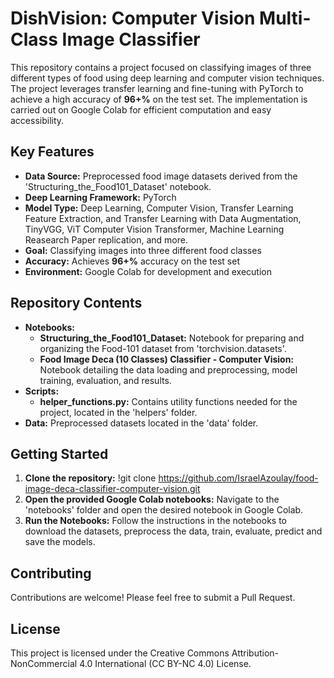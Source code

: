 # DishVision: Computer Vision Multi-Class Image Classifier
This repository contains a project focused on classifying images of three different types of food using deep learning and computer vision techniques. The project leverages transfer learning and fine-tuning with PyTorch to achieve a high accuracy of **96+%** on the test set. The implementation is carried out on Google Colab for efficient computation and easy accessibility.

## Key Features
- **Data Source:** Preprocessed food image datasets derived from the 'Structuring_the_Food101_Dataset' notebook.
- **Deep Learning Framework:** PyTorch
- **Model Type:** Deep Learning, Computer Vision, Transfer Learning Feature Extraction, and Transfer Learning with Data Augmentation, TinyVGG, ViT Computer Vision Transformer, Machine Learning Reasearch Paper replication, and more. 
- **Goal:** Classifying images into three different food classes
- **Accuracy:** Achieves **96+%** accuracy on the test set
- **Environment:** Google Colab for development and execution

## Repository Contents
- **Notebooks:**
  - **Structuring_the_Food101_Dataset:** Notebook for preparing and organizing the Food-101 dataset from 'torchvision.datasets'.
  - **Food Image Deca (10 Classes) Classifier - Computer Vision:** Notebook detailing the data loading and preprocessing, model training, evaluation, and results.
- **Scripts:**
  - **helper_functions.py:** Contains utility functions needed for the project, located in the 'helpers' folder.
- **Data:** Preprocessed datasets located in the 'data' folder.

## Getting Started
1. **Clone the repository:**
   !git clone https://github.com/IsraelAzoulay/food-image-deca-classifier-computer-vision.git
2. **Open the provided Google Colab notebooks:**
Navigate to the 'notebooks' folder and open the desired notebook in Google Colab.
3. **Run the Notebooks:**
Follow the instructions in the notebooks to download the datasets, preprocess the data, train, evaluate, predict and save the models.

## Contributing
Contributions are welcome! Please feel free to submit a Pull Request.

## License
This project is licensed under the Creative Commons Attribution-NonCommercial 4.0 International (CC BY-NC 4.0) License.
